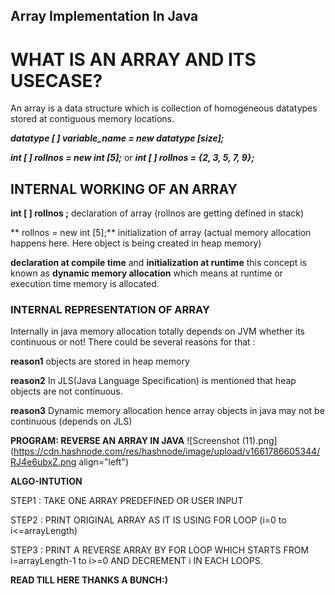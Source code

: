 ## Array Implementation In Java

# WHAT IS AN ARRAY AND ITS USECASE?

An array is a data structure which is collection of homogeneous datatypes stored at contiguous memory locations.

***datatype [ ] variable_name = new datatype [size];***

***int [ ] rollnos = new int [5];*** or  ***int [ ] rollnos = {2, 3, 5, 7, 9};***

## INTERNAL WORKING OF AN ARRAY 

**int [ ] rollnos ;** declaration of array (rollnos are getting defined in stack) 

** rollnos = new int [5];** initialization of array (actual memory allocation happens here. Here object is being created in heap memory)

**declaration at compile time** and **initialization at runtime** this concept is known as **dynamic memory allocation** which means at runtime or execution time memory is allocated. 


### INTERNAL REPRESENTATION OF ARRAY

Internally in java memory allocation totally depends on JVM whether its continuous or not! There could be several reasons for that :

**reason1** objects are stored in heap memory 

**reason2** In JLS(Java Language Specification) is mentioned that heap objects are not continuous.

**reason3** Dynamic memory allocation hence array objects in java may not be continuous (depends on JLS)

**PROGRAM: REVERSE AN ARRAY IN JAVA** 
![Screenshot (11).png](https://cdn.hashnode.com/res/hashnode/image/upload/v1661786605344/RJ4e6ubxZ.png align="left")

**ALGO-INTUTION**

STEP1 : TAKE ONE ARRAY PREDEFINED OR USER INPUT 

STEP2 : PRINT ORIGINAL ARRAY AS IT IS USING FOR LOOP (i=0 to i<=arrayLength)

STEP3 : PRINT A REVERSE ARRAY BY FOR LOOP WHICH STARTS FROM i=arrayLength-1 to i>=0 AND DECREMENT i IN EACH LOOPS.


**READ TILL HERE THANKS A BUNCH:)**
